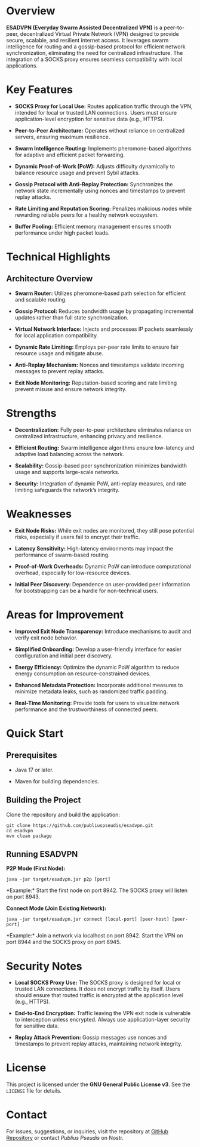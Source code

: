 # Overview

**ESADVPN (Everyday Swarm Assisted Decentralized VPN)** is a
peer-to-peer, decentralized Virtual Private Network (VPN) designed to
provide secure, scalable, and resilient internet access. It leverages
swarm intelligence for routing and a gossip-based protocol for efficient
network synchronization, eliminating the need for centralized
infrastructure. The integration of a SOCKS proxy ensures seamless
compatibility with local applications.

# Key Features

  - **SOCKS Proxy for Local Use:** Routes application traffic through
    the VPN, intended for local or trusted LAN connections. Users must
    ensure application-level encryption for sensitive data (e.g.,
    HTTPS).

  - **Peer-to-Peer Architecture:** Operates without reliance on
    centralized servers, ensuring maximum resilience.

  - **Swarm Intelligence Routing:** Implements pheromone-based
    algorithms for adaptive and efficient packet forwarding.

  - **Dynamic Proof-of-Work (PoW):** Adjusts difficulty dynamically to
    balance resource usage and prevent Sybil attacks.

  - **Gossip Protocol with Anti-Replay Protection:** Synchronizes the
    network state incrementally using nonces and timestamps to prevent
    replay attacks.

  - **Rate Limiting and Reputation Scoring:** Penalizes malicious nodes
    while rewarding reliable peers for a healthy network ecosystem.

  - **Buffer Pooling:** Efficient memory management ensures smooth
    performance under high packet loads.

# Technical Highlights

## Architecture Overview

  - **Swarm Router:** Utilizes pheromone-based path selection for
    efficient and scalable routing.

  - **Gossip Protocol:** Reduces bandwidth usage by propagating
    incremental updates rather than full state synchronization.

  - **Virtual Network Interface:** Injects and processes IP packets
    seamlessly for local application compatibility.

  - **Dynamic Rate Limiting:** Employs per-peer rate limits to ensure
    fair resource usage and mitigate abuse.

  - **Anti-Replay Mechanism:** Nonces and timestamps validate incoming
    messages to prevent replay attacks.

  - **Exit Node Monitoring:** Reputation-based scoring and rate limiting
    prevent misuse and ensure network integrity.

# Strengths

  - **Decentralization:** Fully peer-to-peer architecture eliminates
    reliance on centralized infrastructure, enhancing privacy and
    resilience.

  - **Efficient Routing:** Swarm intelligence algorithms ensure
    low-latency and adaptive load balancing across the network.

  - **Scalability:** Gossip-based peer synchronization minimizes
    bandwidth usage and supports large-scale networks.

  - **Security:** Integration of dynamic PoW, anti-replay measures, and
    rate limiting safeguards the network’s integrity.

# Weaknesses

  - **Exit Node Risks:** While exit nodes are monitored, they still pose
    potential risks, especially if users fail to encrypt their traffic.

  - **Latency Sensitivity:** High-latency environments may impact the
    performance of swarm-based routing.

  - **Proof-of-Work Overheads:** Dynamic PoW can introduce computational
    overhead, especially for low-resource devices.

  - **Initial Peer Discovery:** Dependence on user-provided peer
    information for bootstrapping can be a hurdle for non-technical
    users.

# Areas for Improvement

  - **Improved Exit Node Transparency:** Introduce mechanisms to audit
    and verify exit node behavior.

  - **Simplified Onboarding:** Develop a user-friendly interface for
    easier configuration and initial peer discovery.

  - **Energy Efficiency:** Optimize the dynamic PoW algorithm to reduce
    energy consumption on resource-constrained devices.

  - **Enhanced Metadata Protection:** Incorporate additional measures to
    minimize metadata leaks, such as randomized traffic padding.

  - **Real-Time Monitoring:** Provide tools for users to visualize
    network performance and the trustworthiness of connected peers.

# Quick Start

## Prerequisites

  - Java 17 or later.

  - Maven for building dependencies.

## Building the Project

Clone the repository and build the application:

    git clone https://github.com/publiuspseudis/esadvpn.git
    cd esadvpn
    mvn clean package

## Running ESADVPN

**P2P Mode (First Node):**

    java -jar target/esadvpn.jar p2p [port]

\*Example:\* Start the first node on port 8942. The SOCKS proxy will
listen on port 8943.

**Connect Mode (Join Existing Network):**

    java -jar target/esadvpn.jar connect [local-port] [peer-host] [peer-port]

\*Example:\* Join a network via localhost on port 8942. Start the VPN on
port 8944 and the SOCKS proxy on port 8945.

# Security Notes

  - **Local SOCKS Proxy Use:** The SOCKS proxy is designed for local or
    trusted LAN connections. It does not encrypt traffic by itself.
    Users should ensure that routed traffic is encrypted at the
    application level (e.g., HTTPS).

  - **End-to-End Encryption:** Traffic leaving the VPN exit node is
    vulnerable to interception unless encrypted. Always use
    application-layer security for sensitive data.

  - **Replay Attack Prevention:** Gossip messages use nonces and
    timestamps to prevent replay attacks, maintaining network integrity.

# License

This project is licensed under the **GNU General Public License v3**.
See the `LICENSE` file for details.

# Contact

For issues, suggestions, or inquiries, visit the repository at [GitHub
Repository](https://github.com/publiuspseudis/esadvpn) or contact
*Publius Pseudis* on Nostr.
